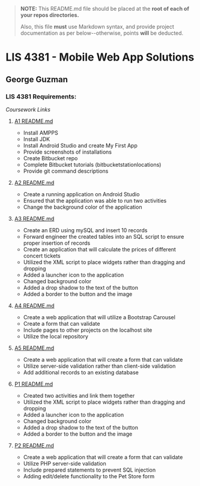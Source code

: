 > **NOTE:** This README.md file should be placed at the **root of each of your repos directories.**
>
>Also, this file **must** use Markdown syntax, and provide project documentation as per below--otherwise, points **will** be deducted.
>

# LIS 4381 - Mobile Web App Solutions

## George Guzman

### LIS 4381 Requirements:

*Coursework Links*


1. [A1 README.md](https://bitbucket.org/geo2298/lis4381/src/master/a1/)

    * Install AMPPS
    * Install JDK
    * Install Android Studio and create My First App
    * Provide screenshots of installations
    * Create Bitbucket repo
    * Complete Bitbucket tutorials (bitbucketstationlocations)
    * Provide git command descriptions

2. [A2 README.md](https://bitbucket.org/geo2298/lis4381/src/master/a2/)

    * Create a running application on Android Studio
    * Ensured that the application was able to run two activities
    * Change the background color of the application

3. [A3 README.md](https://bitbucket.org/geo2298/lis4381/src/master/a3/)

    * Create an ERD using mySQL and insert 10 records
    * Forward engineer the created tables into an SQL script to ensure proper insertion of records
    * Create an application that will calculate the prices of different concert tickets
    * Utilized the XML script to place widgets rather than dragging and dropping
    * Added a launcher icon to the application
    * Changed background color
    * Added a drop shadow to the text of the button
    * Added a border to the button and the image

4. [A4 README.md](https://bitbucket.org/geo2298/lis4381/src/master/a4/)

    * Create a web application that will utilize a Bootstrap Carousel 
    * Create a form that can validate
    * Include pages to other projects on the localhost site
    * Utilize the local repository

5. [A5 README.md](https://bitbucket.org/geo2298/lis4381/src/master/a5/)

    * Create a web application that will create a form that can validate
    * Utilize server-side validation rather than client-side validation
    * Add additional records to an existing database

6. [P1 README.md](https://bitbucket.org/geo2298/lis4381/src/master/p1/)

    * Created two activities and link them together 
    * Utilized the XML script to place widgets rather than dragging and dropping
    * Added a launcher icon to the application
    * Changed background color
    * Added a drop shadow to the text of the button
    * Added a border to the button and the image

7. [P2 README.md](https://bitbucket.org/geo2298/lis4381/src/master/p2/)

    * Create a web application that will create a form that can validate
    * Utilize PHP server-side validation
    * Include prepared statements to prevent SQL injection
    * Adding edit/delete functionality to the Pet Store form